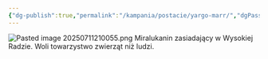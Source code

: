 ```yaml
---
{"dg-publish":true,"permalink":"/kampania/postacie/yargo-marr/","dgPassFrontmatter":true}
---
```


![Pasted image 20250711210055.png](/img/user/6%20Obrazy/Pasted%20image%2020250711210055.png)
Miralukanin zasiadający w Wysokiej Radzie. Woli towarzystwo zwierząt niż ludzi.